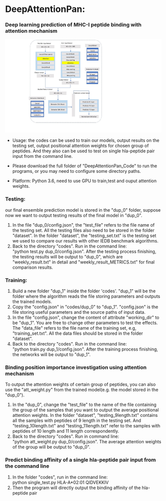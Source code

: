 #  DeepAttentionPan: 

### Deep learning prediction of MHC-I peptide binding with attention mechanism

<img src="deepattentpan.jpg" height="300px">

- Usage: the codes can be used to train our models, output results on the testing set, output positional attention weights for chosen group of peptides.  And  they also can be used to test on single hla-peptide pair input from the command line.

- Please download the full folder of "DeepAttentionPan_Code" to run the programs, or you may need to configure some directory paths.

- Platform: Python 3.6, need to use GPU to train,test and ouput attention weights.

### Testing: 

our final ensemble prediction model is stored in the "dup_0" folder, suppose now we want to output testing results of the final model in "dup_0".

1) In the file "dup_0/config.json", the "test_file" refers to the file name of the testing set. All the testing files also need to be stored in the folder "dataset". In the folder "dataset", the "testing_set.txt" is the testing set we used to compare our results with other IEDB benchmark algorithms. <br>
2) Back to the directory "codes". Run in the command line:<br>
   "python test.py dup_0/config.json". After the testing process finishing, the testing results will be output to "dup_0", which are "weekly_result.txt" in detail and "weekly_result_METRICS.txt" for final comparison results.
     
### Training: 

1) Build a new folder "dup_1" inside the folder 'codes'. "dup_1" will be the folder where the algorithm reads the file storing parameters and outputs the trained models. <br>
2) Copy the "config.json" in "codes/dup_0" to "dup_1". "config.json" is the file storing useful parameters and the source paths of input data.<br>
3) In the file "config.json", change the content of attribute "working_dir" to be "dup_1". You are free to change other parameters to test the effects. The "data_file" refers to the file name of the training set, e.g, "training_set.txt". All the data files should be stored in the folder "dataset".<br>
4) Back to the directory "codes". Run in the command line: <br>
   "python train.py dup_1/config.json". After the training process finishing, the networks will be output to "dup_1".

### Binding position importance investigation using attention mechanism

To output the attention weights of certain group of peptides,  you can also use the "att_weight.py" from the trained model(e.g. the model stored in the "dup_0").

1) In the "dup_0", change the "test_file" to the name of the file containing the group of the samples that you want to output the average positional attention weights. In the folder "dataset", "testing_9length.txt" contains all the samples with peptides of 9 length in the testing set. And "testing_10length.txt" and "testing_11length.txt" refer to the samples with peptides of 10 length and 11 length correspondently.  <br>
2) Back to the directory "codes". Run in command line:<br>
     "python att_weight.py dup_0/config.json". The average attention weights of the group will be output to "dup_0".
 
 ### Predict binding affinity of a single hla-peptide pair input from the command line
 
 1) In the folder "codes", run in the command line:<br>
        python single_test.py  HLA-A*02:01 QIDVEKKIV
 2) Then the program will directly output the binding affinity of the hla-peptide pair
 
 

